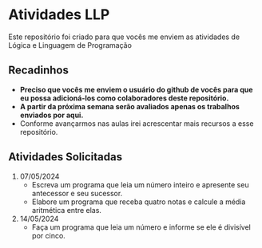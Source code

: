 # Atividades LLP

Este repositório foi criado para que vocês me enviem as atividades de Lógica e Linguagem de Programação

## Recadinhos

- **Preciso que vocês me enviem o usuário do github de vocês para que eu possa adicioná-los como colaboradores deste repositório.**
- **A partir da próxima semana serão avaliados apenas os trabalhos enviados por aqui.**
- Conforme avançarmos nas aulas irei acrescentar mais recursos a esse repositório.

## Atividades Solicitadas

1. 07/05/2024
   - Escreva um programa que leia um número inteiro e apresente seu antecessor e seu sucessor.
    - Elabore um programa que receba quatro notas e calcule a média aritmética entre elas.
2. 14/05/2024
   - Faça um programa que leia um número e informe se ele é divisível por cinco.

